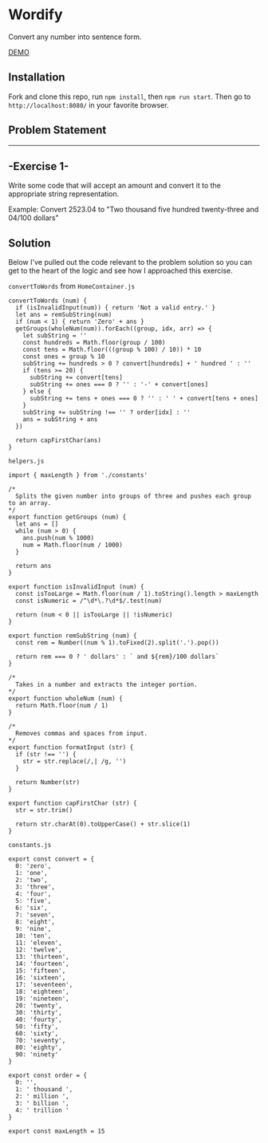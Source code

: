 # Wordify

Convert any number into sentence form.

[DEMO](http://qualitydixon.github.io/wordify/)

## Installation

Fork and clone this repo, run `npm install`, then `npm run start`. Then go to `http://localhost:8080/` in your favorite browser.

## Problem Statement

------------
-Exercise 1-
------------
Write some code that will accept an amount and convert it to the
appropriate string representation.
 
Example:
Convert 2523.04
to "Two thousand five hundred twenty-three and 04/100 dollars"

## Solution

Below I've pulled out the code relevant to the problem solution so you can get to the heart of the logic and see how I approached this exercise.

`convertToWords` from `HomeContainer.js`

```
convertToWords (num) {
  if (isInvalidInput(num)) { return 'Not a valid entry.' }
  let ans = remSubString(num)
  if (num < 1) { return 'Zero' + ans }
  getGroups(wholeNum(num)).forEach((group, idx, arr) => {
    let subString = ''
    const hundreds = Math.floor(group / 100)
    const tens = Math.floor(((group % 100) / 10)) * 10
    const ones = group % 10
    subString += hundreds > 0 ? convert[hundreds] + ' hundred ' : ''
    if (tens >= 20) {
      subString += convert[tens]
      subString += ones === 0 ? '' : '-' + convert[ones]
    } else {
      subString += tens + ones === 0 ? '' : ' ' + convert[tens + ones]
    }
    subString += subString !== '' ? order[idx] : ''
    ans = subString + ans
  })

  return capFirstChar(ans)
}
```

`helpers.js`

```
import { maxLength } from './constants'

/*
  Splits the given number into groups of three and pushes each group to an array.
*/
export function getGroups (num) {
  let ans = []
  while (num > 0) {
    ans.push(num % 1000)
    num = Math.floor(num / 1000)
  }

  return ans
}

export function isInvalidInput (num) {
  const isTooLarge = Math.floor(num / 1).toString().length > maxLength
  const isNumeric = /^\d*\.?\d*$/.test(num)

  return (num < 0 || isTooLarge || !isNumeric)
}

export function remSubString (num) {
  const rem = Number((num % 1).toFixed(2).split('.').pop())

  return rem === 0 ? ' dollars' : ` and ${rem}/100 dollars`
}

/*
  Takes in a number and extracts the integer portion.
*/
export function wholeNum (num) {
  return Math.floor(num / 1)
}

/*
  Removes commas and spaces from input.
*/
export function formatInput (str) {
  if (str !== '') {
    str = str.replace(/,| /g, '')
  }

  return Number(str)
}

export function capFirstChar (str) {
  str = str.trim()

  return str.charAt(0).toUpperCase() + str.slice(1)
}
```

`constants.js`

```
export const convert = {
  0: 'zero',
  1: 'one',
  2: 'two',
  3: 'three',
  4: 'four',
  5: 'five',
  6: 'six',
  7: 'seven',
  8: 'eight',
  9: 'nine',
  10: 'ten',
  11: 'eleven',
  12: 'twelve',
  13: 'thirteen',
  14: 'fourteen',
  15: 'fifteen',
  16: 'sixteen',
  17: 'seventeen',
  18: 'eighteen',
  19: 'nineteen',
  20: 'twenty',
  30: 'thirty',
  40: 'fourty',
  50: 'fifty',
  60: 'sixty',
  70: 'seventy',
  80: 'eighty',
  90: 'ninety'
}

export const order = {
  0: '',
  1: ' thousand ',
  2: ' million ',
  3: ' billion ',
  4: ' trillion '
}

export const maxLength = 15
```
